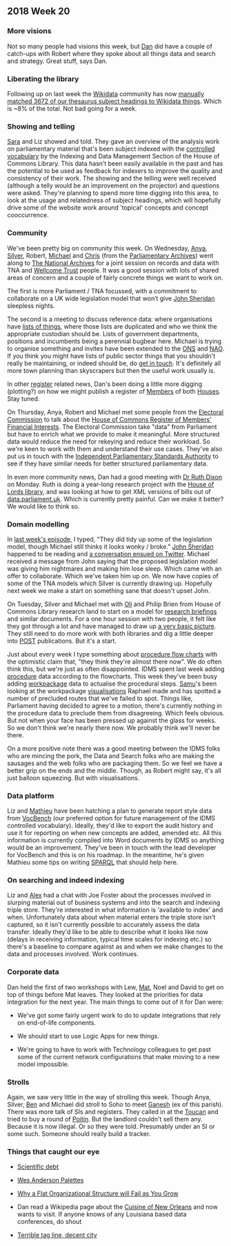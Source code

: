 ## 2018 Week 20

### More visions

Not so many people had visions this week, but [Dan](https://twitter.com/dasbarrett) did have a couple of catch-ups with Robert where they spoke about all things data and search and strategy. Great stuff, says Dan. 

### Liberating the library

Following up on last week the [Wikidata](https://www.wikidata.org/wiki/Wikidata:Main_Page) community has now [manually matched 3672 of our thesaurus subject headings to Wikidata things](https://tools.wmflabs.org/mix-n-match/?#/catalog/1229). Which is ~8% of the total. Not bad going for a week.

### Showing and telling

[Sara](https://twitter.com/sarafreis) and Liz showed and told. They gave an overview of the analysis work on parliamentary material that's been subject indexed with the [controlled vocabulary](http://www.data.parliament.uk/dataset/thesauri) by the Indexing and Data Management Section of the House of Commons Library. This data hasn’t been easily available in the past and has the potential to be used as feedback for indexers to improve the quality and consistency of their work. The showing and the telling were well received (although a telly would be an improvement on the projector) and questions were asked. They're planning to spend more time digging into this area, to look at the usage and relatedness of subject headings, which will hopefully drive some of the website work around 'topical' concepts and concept cooccurrence.

### Community

We've been pretty big on community this week. On Wednesday, [Anya](https://twitter.com/bitten_), [Silver](https://twitter.com/silveroliver), Robert, [Michael](https://twitter.com/fantasticlife) and [Chris](https://twitter.com/c_fryer) (from the [Parliamentary Archives](https://www.parliament.uk/archives)) went along to [The National Archives](http://www.nationalarchives.gov.uk/) for a joint session on records and data with TNA and [Wellcome Trust](https://wellcome.ac.uk/) people. It was a good session with lots of shared areas of concern and a couple of fairly concrete things we want to work on.

The first is more Parliament / TNA focussed, with a commitment to collaborate on a UK wide legislation model that won’t give [John Sheridan](https://twitter.com/johnlsheridan) sleepless nights.

The second is a meeting to discuss reference data: where organisations have [lists of things](https://github.com/ukparliament/ontologies/blob/master/list-of-lists.csv), where those lists are duplicated and who we think the appropriate custodian should be. Lists of government departments, positions and incumbents being a perennial bugbear here. Michael is trying to organise something and invites have been extended to the [ONS](https://www.ons.gov.uk/) and [NAO](https://www.nao.org.uk/). If you think you might have lists of public sector things that you shouldn't really be maintaining, or indeed should be, do [get in touch](mailto:smethurstm@parliament.uk). It's definitely all more town planning than skyscrapers but then the useful work usually is.

In other [register](https://www.registers.service.gov.uk/) related news, Dan's been doing a little more digging (plotting?) on how we might publish a register of [Members](http://beta.parliament.uk/people/members) of both [Houses](https://beta.parliament.uk/houses). Stay tuned.

On Thursday, Anya, Robert and Michael met some people from the [Electoral Commission](https://www.electoralcommission.org.uk/) to talk about the [House of Commons Register of Members' Financial Interests](https://www.parliament.uk/mps-lords-and-offices/standards-and-financial-interests/parliamentary-commissioner-for-standards/registers-of-interests/register-of-members-financial-interests/). The Electoral Commission take "data" from Parliament but have to enrich what we provide to make it meaningful. More structured data would reduce the need for rekeying and reduce their workload. So we're keen to work with them and understand their use cases. They've also put us in touch with the [Independent Parliamentary Standards Authority](http://www.theipsa.org.uk/) to see if they have similar needs for better structured parliamentary data.

In even more community news, Dan had a good meeting with [Dr Ruth Dixon](https://twitter.com/ruth_dixon) on Monday. Ruth is doing a year-long research project with the [House of Lords library](https://www.parliament.uk/business/lords/work-of-the-house-of-lords/lords-library/), and was looking at how to get XML versions of bills out of [data.parliament.uk](http://www.data.parliament.uk/). Which is currently pretty painful. Can we make it better? We would like to think so.

### Domain modelling

In [last week's episode](https://ukparliament.github.io/weeknotes.data-search/2018/19/), I typed, "They did tidy up some of the legislation model, though Michael still thinks it looks wonky / broke." [John Sheridan](https://twitter.com/johnlsheridan) happened to be reading and [a conversation ensued on Twitter](https://twitter.com/johnlsheridan/status/995231601301884930). Michael received a message from John saying that the proposed legislation model was giving him nightmares and making him lose sleep. Which came with an offer to collaborate. Which we've taken him up on. We now have copies of some of the TNA models which Silver is currently drawing up. Hopefully next week we make a start on something sane that doesn't upset John.

On Tuesday, Silver and Michael met with [Oli](https://twitter.com/olihawkins) and Philip Brien from House of Commons Library research land to start on a model for [research briefings](https://researchbriefings.parliament.uk/) and similar documents. For a one hour session with two people, it felt like they got through a lot and have managed to draw up [a very basic picture](https://github.com/ukparliament/ontologies/blob/master/document/document.png). They still need to do more work with both libraries and dig a little deeper into [POST](https://www.parliament.uk/post) publications. But it's a start.

Just about every week I type something about [procedure flow charts](https://ukparliament.github.io/ontologies/procedure/procedure-ontology.html#examples) with the optimistic claim that, "they think they're almost there now". We do often think this, but we're just as often disappointed. IDMS spent last week adding [procedure](https://ukparliament.github.io/ontologies/procedure/procedure-ontology.html#d4e238) data according to the flowcharts. This week they've been busy adding [workpackage](https://ukparliament.github.io/ontologies/procedure/procedure-ontology.html#d4e284) data to actualise the procedural steps. [Samu](https://twitter.com/langsamu)'s been looking at the workpackage [visualisations](https://procedures.azurewebsites.net/WorkPackages/72/graph) Raphael made and has spotted a number of precluded routes that we've failed to spot. Things like, Parliament having decided to agree to a motion, there's currently nothing in the procedure data to preclude them from disagreeing. Which feels obvious. But not when your face has been pressed up against the glass for weeks. So we don't think we're nearly there now. We probably think we'll never be there.

On a more positive note there was a good meeting between the IDMS folks who are mincing the pork, the Data and Search folks who are making the sausages and the web folks who are packaging them. So we feel we have a better grip on the ends and the middle. Though, as Robert might say, it's all just balloon squeezing. But with visualisations.

### Data platform

Liz and [Mathieu](https://twitter.com/cognithive) have been hatching a plan to generate report style data from [VocBench](http://vocbench.uniroma2.it/) (our preferred option for future management of the IDMS controlled vocabulary). Ideally, they'd like to export the audit history and use it for reporting on when new concepts are added, amended etc. All this information is currently compiled into Word documents by IDMS so anything would be an improvement. They've been in touch with the lead developer for VocBench and this is on his roadmap. In the meantime, he's given Mathieu some tips on writing [SPARQL](https://en.wikipedia.org/wiki/SPARQL) that should help here.


### On searching and indeed indexing

Liz and [Alex](https://twitter.com/alexedwardh) had a chat with Joe Foster about the processes involved in slurping material out of business systems and into the search and indexing triple store. They're interested in what information is 'available to index' and when. Unfortunately data about when material enters the triple store isn't captured, so it isn't currently possible to accurately assess the data transfer. Ideally they'd like to be able to describe what it looks like now (delays in receiving information, typical time scales for indexing etc.) so there's a baseline to compare against as and when we make changes to the data and processes involved. Work continues.

### Corporate data

Dan held the first of two workshops with Lew, [Mat](https://twitter.com/matiasgermanico), Noel and David to get on top of things before Mat leaves. They looked at the priorities for data integration for the next year. The main things to come out of it for Dan were:

* We've got some fairly urgent work to do to update integrations that rely on end-of-life components.

* We should start to use Logic Apps for new things.

* We're going to have to work with Technology colleagues to get past some of the current network configurations that make moving to a new model impossible.

### Strolls

Again, we saw very little in the way of strolling this week. Though Anya, Silver, [Ben](https://twitter.com/benwoodhams) and Michael did stroll to Soho to meet [Ganesh](http://twitter.com/gansenthi) (ex of this parish). There was more talk of SIs and registers. They called in at the [Toucan](https://www.tripadvisor.co.uk/Restaurant_Review-g186338-d720848-Reviews-Toucan-London_England.html) and tried to buy a round of [Poitín](https://en.wikipedia.org/wiki/Poit%C3%ADn). But the landlord couldn't sell them any. Because it is now illegal. Or so they were told. Presumably under an SI or some such. Someone should really build a tracker.

### Things that caught our eye

* [Scientific debt](http://varianceexplained.org/r/scientific-debt/)

* [Wes Anderson Palettes](https://wesandersonpalettes.tumblr.com/post/109980167015/peter-fuck-the-itinerary)

* [Why a Flat Organizational Structure will Fail as You Grow](https://getlighthouse.com/blog/flat-organizational-structure-fails/)

* Dan read a Wikipedia page about the [Cuisine of New Orleans](https://en.wikipedia.org/wiki/Cuisine_of_New_Orleans) and now wants to visit. If anyone knows of any Louisiana based data conferences, do shout

* [Terrible tag line, decent city](https://tc18.tableau.com/)